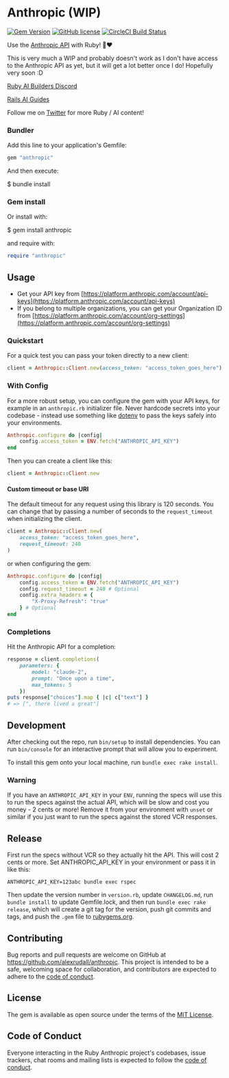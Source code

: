 # Anthropic (WIP)

[![Gem Version](https://badge.fury.io/rb/anthropic.svg)](https://badge.fury.io/rb/anthropic)
[![GitHub license](https://img.shields.io/badge/license-MIT-blue.svg)](https://github.com/alexrudall/anthropic/blob/main/LICENSE.txt)
[![CircleCI Build Status](https://circleci.com/gh/alexrudall/anthropic.svg?style=shield)](https://circleci.com/gh/alexrudall/anthropic)

Use the [Anthropic API](https://docs.anthropic.com/claude/reference/getting-started-with-the-api) with Ruby! 🌌❤️

This is very much a WIP and probably doesn't work as I don't have access to the Anthropic API as yet, but it will get a lot better once I do! Hopefully very soon :D

[Ruby AI Builders Discord](https://discord.gg/k4Uc224xVD)

[Rails AI Guides](https://railsai.com)

Follow me on [Twitter](https://twitter.com/alexrudall) for more Ruby / AI content!

### Bundler

Add this line to your application's Gemfile:

```ruby
gem "anthropic"
```

And then execute:

$ bundle install

### Gem install

Or install with:

$ gem install anthropic

and require with:

```ruby
require "anthropic"
```

## Usage

- Get your API key from [https://platform.anthropic.com/account/api-keys](https://platform.anthropic.com/account/api-keys)
- If you belong to multiple organizations, you can get your Organization ID from [https://platform.anthropic.com/account/org-settings](https://platform.anthropic.com/account/org-settings)

### Quickstart

For a quick test you can pass your token directly to a new client:

```ruby
client = Anthropic::Client.new(access_token: "access_token_goes_here")
```

### With Config

For a more robust setup, you can configure the gem with your API keys, for example in an `anthropic.rb` initializer file. Never hardcode secrets into your codebase - instead use something like [dotenv](https://github.com/motdotla/dotenv) to pass the keys safely into your environments.

```ruby
Anthropic.configure do |config|
    config.access_token = ENV.fetch("ANTHROPIC_API_KEY")
end
```

Then you can create a client like this:

```ruby
client = Anthropic::Client.new
```

#### Custom timeout or base URI

The default timeout for any request using this library is 120 seconds. You can change that by passing a number of seconds to the `request_timeout` when initializing the client.

```ruby
client = Anthropic::Client.new(
    access_token: "access_token_goes_here",
    request_timeout: 240
)
```

or when configuring the gem:

```ruby
Anthropic.configure do |config|
    config.access_token = ENV.fetch("ANTHROPIC_API_KEY")
    config.request_timeout = 240 # Optional
    config.extra_headers = {
        "X-Proxy-Refresh": "true"
    } # Optional
end
```

### Completions

Hit the Anthropic API for a completion:

```ruby
response = client.completions(
    parameters: {
        model: "claude-2",
        prompt: "Once upon a time",
        max_tokens: 5
    })
puts response["choices"].map { |c| c["text"] }
# => [", there lived a great"]
```

## Development

After checking out the repo, run `bin/setup` to install dependencies. You can run `bin/console` for an interactive prompt that will allow you to experiment.

To install this gem onto your local machine, run `bundle exec rake install`.

### Warning

If you have an `ANTHROPIC_API_KEY` in your `ENV`, running the specs will use this to run the specs against the actual API, which will be slow and cost you money - 2 cents or more! Remove it from your environment with `unset` or similar if you just want to run the specs against the stored VCR responses.

## Release

First run the specs without VCR so they actually hit the API. This will cost 2 cents or more. Set ANTHROPIC_API_KEY in your environment or pass it in like this:

```
ANTHROPIC_API_KEY=123abc bundle exec rspec
```

Then update the version number in `version.rb`, update `CHANGELOG.md`, run `bundle install` to update Gemfile.lock, and then run `bundle exec rake release`, which will create a git tag for the version, push git commits and tags, and push the `.gem` file to [rubygems.org](https://rubygems.org).

## Contributing

Bug reports and pull requests are welcome on GitHub at <https://github.com/alexrudall/anthropic>. This project is intended to be a safe, welcoming space for collaboration, and contributors are expected to adhere to the [code of conduct](https://github.com/alexrudall/anthropic/blob/main/CODE_OF_CONDUCT.md).

## License

The gem is available as open source under the terms of the [MIT License](https://opensource.org/licenses/MIT).

## Code of Conduct

Everyone interacting in the Ruby Anthropic project's codebases, issue trackers, chat rooms and mailing lists is expected to follow the [code of conduct](https://github.com/alexrudall/anthropic/blob/main/CODE_OF_CONDUCT.md).

